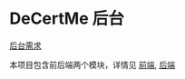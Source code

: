 # DeCertMe 后台

[后台需求](./docs/requirements.md)

本项目包含前后端两个模块，详情见 [前端](./frontend/README.md), [后端](./backend/README.md)